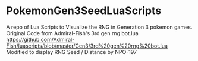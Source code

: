 # PokemonGen3SeedLuaScripts
  A repo of Lua Scripts to Visualize the RNG in Generation 3 pokemon games.  
  Original Code from Admiral-Fish's 3rd gen rng bot.lua https://github.com/Admiral-Fish/luascripts/blob/master/Gen3/3rd%20gen%20rng%20bot.lua  
  Modified to display RNG Seed / Distance by NPO-197  
